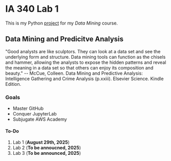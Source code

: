 # IA 340 Lab 1
This is my Python [project](https://github.com/ivannaren/IA-340-Folder/edit/main/README.md) for my *Data Mining* course.

## Data Mining and Predicitve Analysis
"Good analysts are like sculptors. They can look at a data set and see the underlying
form and structure. Data mining tools can function as the chisels and hammer, allowing
the analysts to expose the hidden patterns and reveal the meaning in a data set so that
others can enjoy its composition and beauty." -- McCue, Colleen. Data Mining and Predictive Analysis: Intelligence Gathering and Crime Analysis (p.xxiii). Elsevier Science. Kindle Edition.

### Goals
- Master GitHub
- Conquer JupyterLab
- Subjugate AWS Academy

#### To-Do
1. Lab 1 (**August 29th, 2025**)
2. Lab 2 (**To be annoucned, 2025**)
3. Lab 3 (**To be announced, 2025**)
